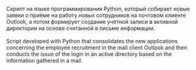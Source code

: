 Скрипт на языке программирования Python, который собирает новые заявки о приёме на работу новых сотрудников на почтовом клиенте Outlook, а потом формирует создание учётной записи в активной директории на основе считанной в письме информации.
</br>
</br> 
Script developed with Python that consolidates the new applications concerning the employee recruitment in the mail client Outlook and then conducts the issue of the login in an active directory based on the information gathered in a mail. 